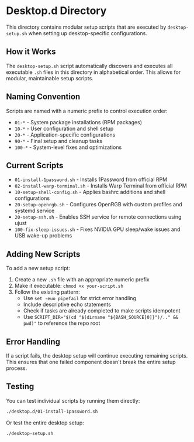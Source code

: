# Desktop.d Directory

This directory contains modular setup scripts that are executed by `desktop-setup.sh` when setting up desktop-specific configurations.

## How it Works

The `desktop-setup.sh` script automatically discovers and executes all executable `.sh` files in this directory in alphabetical order. This allows for modular, maintainable setup scripts.

## Naming Convention

Scripts are named with a numeric prefix to control execution order:

- `01-*` - System package installations (RPM packages)
- `10-*` - User configuration and shell setup
- `20-*` - Application-specific configurations
- `90-*` - Final setup and cleanup tasks
- `100-*` - System-level fixes and optimizations

## Current Scripts

- `01-install-1password.sh` - Installs 1Password from official RPM
- `02-install-warp-terminal.sh` - Installs Warp Terminal from official RPM  
- `10-setup-shell-config.sh` - Applies bashrc additions and shell configurations
- `20-setup-openrgb.sh` - Configures OpenRGB with custom profiles and systemd service
- `20-setup-ssh.sh` - Enables SSH service for remote connections using ujust
- `100-fix-sleep-issues.sh` - Fixes NVIDIA GPU sleep/wake issues and USB wake-up problems

## Adding New Scripts

To add a new setup script:

1. Create a new `.sh` file with an appropriate numeric prefix
2. Make it executable: `chmod +x your-script.sh`
3. Follow the existing pattern:
   - Use `set -euo pipefail` for strict error handling
   - Include descriptive echo statements
   - Check if tasks are already completed to make scripts idempotent
   - Use `SCRIPT_DIR="$(cd "$(dirname "${BASH_SOURCE[0]}")/.." && pwd)"` to reference the repo root

## Error Handling

If a script fails, the desktop setup will continue executing remaining scripts. This ensures that one failed component doesn't break the entire setup process.

## Testing

You can test individual scripts by running them directly:

```bash
./desktop.d/01-install-1password.sh
```

Or test the entire desktop setup:

```bash
./desktop-setup.sh
```
